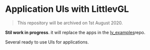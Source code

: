 # Application UIs with LittlevGL

> This repository will be archived on 1st August 2020.

**Stil work in progress**.
it will replace the apps in the [lv_examples](https://github.com/littlevgl/lv_examples/tree/master/lv_apps)repo.

Several ready to use UIs for applications.

